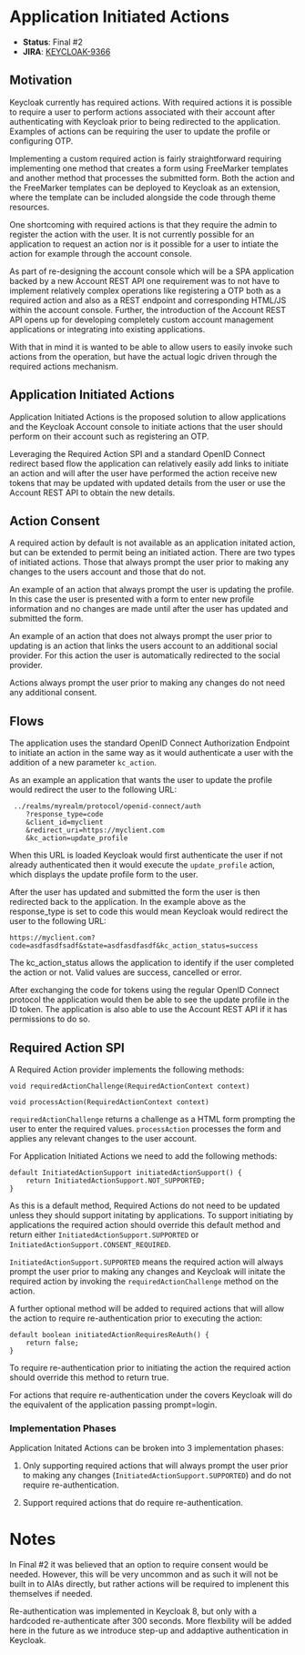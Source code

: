 # Application Initiated Actions

* **Status**: Final #2
* **JIRA**: [KEYCLOAK-9366](https://issues.jboss.org/browse/KEYCLOAK-9366)


## Motivation

Keycloak currently has required actions. With required actions it is possible to require a user to perform actions associated with their account after authenticating with Keycloak prior to being redirected to the application. Examples of actions can be requiring the user to update the profile or configuring OTP.

Implementing a custom required action is fairly straightforward requiring implementing one method that creates a form using FreeMarker templates and another method that processes the submitted form. Both the action and the FreeMarker templates can be deployed to Keycloak as an extension, where the template can be included alongside the code through theme resources.

One shortcoming with required actions is that they require the admin to register the action with the user. It is not currently possible for an application to request an action nor is it possible for a user to intiate the action for example through the account console.

As part of re-designing the account console which will be a SPA application backed by a new Account REST API one requirement was to not have to implement relatively complex operations like registering a OTP both as a required action and also as a REST endpoint and corresponding HTML/JS within the account console. Further, the introduction of the Account REST API opens up for developing completely custom account management applications or integrating into existing applications.

With that in mind it is wanted to be able to allow users to easily invoke such actions from the operation, but have the actual logic driven through the required actions mechanism.


## Application Initiated Actions

Application Initiated Actions is the proposed solution to allow applications and the Keycloak Account console to initiate actions that the user should perform on their account such as registering an OTP.

Leveraging the Required Action SPI and a standard OpenID Connect redirect based flow the application can relatively easily add links to initiate an action and will after the user have performed the action receive new tokens that may be updated with updated details from the user or use the Account REST API to obtain the new details.


## Action Consent

A required action by default is not available as an application initated action, but can be extended to permit being an initiated action. There are two types of initiated actions. Those that always prompt the user prior to making any changes to the users account and those that do not.

An example of an action that always prompt the user is updating the profile. In this case the user is presented with a form to enter new profile information and no changes are made until after the user has updated and submitted the form.

An example of an action that does not always prompt the user prior to updating is an action that links the users account to an additional social provider. For this action the user is automatically redirected to the social provider.

Actions always prompt the user prior to making any changes do not need any additional consent.


## Flows

The application uses the standard OpenID Connect Authorization Endpoint to initiate an action in the same way as it would authenticate a user with the addition of a new parameter `kc_action`.

As an example an application that wants the user to update the profile would redirect the user to the following URL:

````
 ../realms/myrealm/protocol/openid-connect/auth
    ?response_type=code
    &client_id=myclient
    &redirect_uri=https://myclient.com
    &kc_action=update_profile
````

When this URL is loaded Keycloak would first authenticate the user if not already authenticated then it would execute the `update_profile` action, which displays the update profile form to the user.

After the user has updated and submitted the form the user is then redirected back to the application. In the example above as the response_type is set to code this would mean Keycloak would redirect the user to the following URL:

````
https://myclient.com?code=asdfasdfsadf&state=asdfasdfasdf&kc_action_status=success
````

The kc_action_status allows the application to identify if the user completed the action or not. Valid values are success, cancelled or error.

After exchanging the code for tokens using the regular OpenID Connect protocol the application would then be able to see the update profile in the ID token. The application is also able to use the Account REST API if it has permissions to do so.


## Required Action SPI

 A Required Action provider implements the following methods:
 
 ````
 void requiredActionChallenge(RequiredActionContext context)
 
 void processAction(RequiredActionContext context)
 ````
 
`requiredActionChallenge` returns a challenge as a HTML form prompting the user to enter the required values. `processAction`
 processes the form and applies any relevant changes to the user account.
 
 For Application Initiated Actions we need to add the following methods:
 
 ````
 default InitiatedActionSupport initiatedActionSupport() {
     return InitiatedActionSupport.NOT_SUPPORTED;
}
 ````
 
As this is a default method, Required Actions do not need to be updated unless they should support initating by applications. To support initiating by applications the required action should override this default method and return either `InitiatedActionSupport.SUPPORTED` or `InitiatedActionSupport.CONSENT_REQUIRED`.
 
`InitiatedActionSupport.SUPPORTED` means the required action will always prompt the user prior to making any changes and Keycloak will initate the required action by invoking the `requiredActionChallenge` method on the action.

A further optional method will be added to required actions that will allow the action to require re-authentication prior to executing the action:

````
default boolean initiatedActionRequiresReAuth() {
    return false;
}
````

To require re-authentication prior to initiating the action the required action should override this method to return true.

For actions that require re-authentication under the covers Keycloak will do the equivalent of the application passing prompt=login.


### Implementation Phases

Application Initated Actions can be broken into 3 implementation phases:

1. Only supporting required actions that will always prompt the user prior to making any changes (`InitiatedActionSupport.SUPPORTED`) and do not require re-authentication.

2. Support required actions that do require re-authentication.


# Notes

In Final #2 it was believed that an option to require consent would be needed. However, this will be very uncommon and as such it will not be built in to AIAs directly, but rather actions will be required to implenent this themselves if needed.

Re-authentication was implemented in Keycloak 8, but only with a hardcoded re-authenticate after 300 seconds. More flexbility will be added here in the future as we introduce step-up and addaptive authentication in Keycloak.
